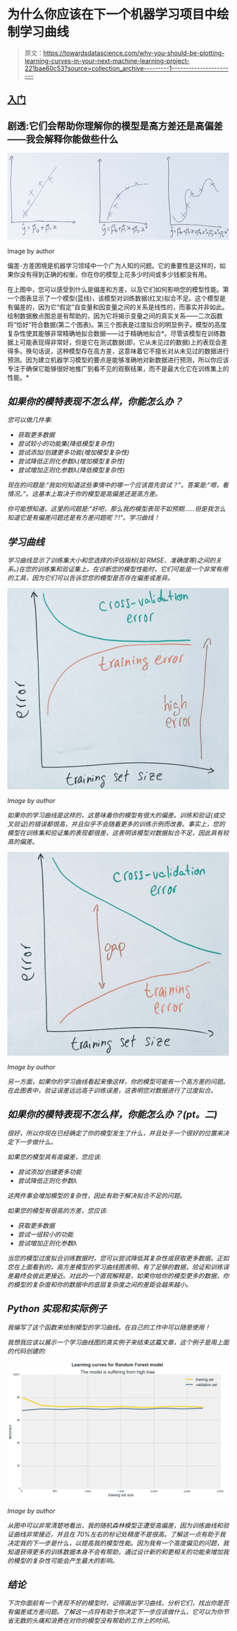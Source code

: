 # 为什么你应该在下一个机器学习项目中绘制学习曲线

> 原文：<https://towardsdatascience.com/why-you-should-be-plotting-learning-curves-in-your-next-machine-learning-project-221bae60c53?source=collection_archive---------1----------------------->

## [入门](https://towardsdatascience.com/tagged/getting-started)

## 剧透:它们会帮助你理解你的模型是高方差还是高偏差——我会解释你能做些什么

![](img/ce9983920e3335f556a987ca45be6dee.png)

Image by author

偏差-方差困境是机器学习领域中一个广为人知的问题。它的重要性是这样的，如果你没有得到正确的权衡，你在你的模型上花多少时间或多少钱都没有用。

在上图中，您可以感受到什么是偏差和方差，以及它们如何影响您的模型性能。第一个图表显示了一个模型(蓝线)，该模型对训练数据(红叉)拟合不足。这个模型是有偏差的，因为它“假定”自变量和因变量之间的关系是线性的，而事实并非如此。绘制数据散点图总是有帮助的，因为它将揭示变量之间的真实关系——二次函数将“恰好”符合数据(第二个图表)。第三个图表是过度拟合的明显例子。模型的高度复杂性使其能够非常精确地拟合数据——过于精确地拟合*。尽管该模型在训练数据上可能表现得非常好，但是它在测试数据(即，它从未见过的数据)上的表现会差得多。换句话说，这种模型存在高方差，这意味着它不擅长对从未见过的数据进行预测。因为建立机器学习模型的要点是能够准确地对新数据进行预测，所以你应该专注于确保它能够很好地推广到看不见的观察结果，而不是最大化它在训练集上的性能。*

## *如果你的模特表现不怎么样，你能怎么办？*

*您可以做几件事:*

*   *获取更多数据*
*   *尝试较小的功能集(降低模型复杂性)*
*   *尝试添加/创建更多功能(增加模型复杂性)*
*   *尝试降低正则化参数λ(增加模型复杂性)*
*   *尝试增加正则化参数λ(降低模型复杂性)*

*现在的问题是:“我如何知道这些事情中的哪一个应该首先尝试？”。答案是:“嗯，看情况。”。这基本上取决于你的模型是高偏差还是高方差。*

*你可能想知道，这里的问题是:“好吧，那么我的模型表现不如预期……但是我怎么知道它是有偏差问题还是有方差问题呢？!"。学习曲线！*

## *学习曲线*

*学习曲线显示了训练集大小和您选择的评估指标(如 RMSE、准确度等)之间的关系。)在您的训练集和验证集上。在诊断您的模型性能时，它们可能是一个非常有用的工具，因为它们可以告诉您您的模型是否存在偏差或差异。*

*![](img/fb216a85d4537538177d393240104ef8.png)*

*Image by author*

*如果你的学习曲线是这样的，这意味着你的模型有很大的偏差。训练和验证(或交叉验证)的错误都很高，并且似乎不会随着更多的训练示例而改善。事实上，您的模型在训练集和验证集的表现都很差，这表明该模型对数据拟合不足，因此具有较高的偏差。*

*![](img/ad893ba273f2bbee24db4143de8a01e8.png)*

*Image by author*

*另一方面，如果你的学习曲线看起来像这样，你的模型可能有一个高方差的问题。在此图表中，验证误差远远高于训练误差，这表明您对数据进行了过度拟合。*

## *如果你的模特表现不怎么样，你能怎么办？(pt。二)*

*很好，所以你现在已经确定了你的模型发生了什么，并且处于一个很好的位置来决定下一步做什么。*

*如果您的模型具有高偏差，您应该:*

*   *尝试添加/创建更多功能*
*   *尝试降低正则化参数λ*

*这两件事会增加模型的复杂性，因此有助于解决拟合不足的问题。*

*如果您的模型有很高的方差，您应该:*

*   *获取更多数据*
*   *尝试一组较小的功能*
*   *尝试增加正则化参数λ*

*当您的模型过度拟合训练数据时，您可以尝试降低其复杂性或获取更多数据。正如您在上面看到的，高方差模型的学习曲线图表明，有了足够的数据，验证和训练误差最终会彼此更接近。对此的一个直观解释是，如果你给你的模型更多的数据，你的模型的复杂度和你的数据中的底层复杂度之间的差距会越来越小。*

## *Python 实现和实际例子*

*我编写了这个函数来绘制模型的学习曲线。在自己的工作中可以随意使用！*

*我想我应该以展示一个学习曲线图的真实例子来结束这篇文章，这个例子是用上面的代码创建的:*

*![](img/328084d311447dbd22246e2f35c84aac.png)*

*Image by author*

*从图中可以非常清楚地看出，我的随机森林模型正遭受高偏差，因为训练曲线和验证曲线非常接近，并且在 70%左右的标记处精度不是很高。了解这一点有助于我决定我的下一步是什么，以提高我的模型性能。因为我有一个高度偏见的问题，我知道获得更多的训练数据本身不会有帮助，通过设计新的和更相关的功能来增加我的模型的复杂性可能会产生最大的影响。*

## *结论*

*下次你面前有一个表现不好的模型时，记得画出学习曲线，分析它们，找出你是否有偏差或方差问题。了解这一点将有助于你决定下一步应该做什么，它可以为你节省无数的头痛和浪费在对你的模型没有帮助的工作上的时间。*
